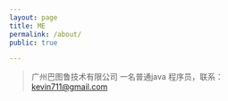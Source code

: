 ```yaml
---
layout: page
title: ME
permalink: /about/
public: true

---
```



>  广州巴图鲁技术有限公司 一名普通java 程序员，联系：kevin711@gmail.com
